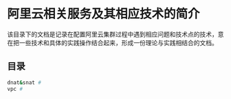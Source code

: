 # 阿里云相关服务及其相应技术的简介

该目录下的文档是记录在配置阿里云集群过程中遇到相应问题和技术点的技术，意在把一些技术和具体的实践操作结合起来，形成一份理论与实践相结合的文档。

## 目录

```bash
dnat&snat #  
vpc # 
```

